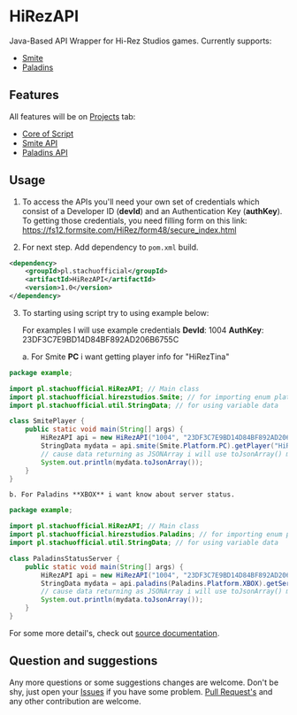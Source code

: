 # HiRezAPI

Java-Based API Wrapper for Hi-Rez Studios games. Currently supports:
 * [Smite](https://smitegame.com/)
 * [Paladins](https://paladinsgame.com/)
 
## Features

All features will be on [Projects](https://github.com/stachu540/HiRezAPI/projects) tab:
 * [Core of Script](https://github.com/stachu540/HiRezAPI/projects/3)
 * [Smite API](https://github.com/stachu540/HiRezAPI/projects/1)
 * [Paladins API](https://github.com/stachu540/HiRezAPI/projects/2)

## Usage

1. To access the APIs you'll need your own set of credentials which consist of a Developer ID (**devId**) and an Authentication Key (**authKey**). To getting those credentials, you need filling form on this link: 
https://fs12.formsite.com/HiRez/form48/secure_index.html

2. For next step. Add dependency to `pom.xml` build.
```xml
<dependency>
    <groupId>pl.stachuofficial</groupId>
    <artifactId>HiRezAPI</artifactId>
    <version>1.0</version>
</dependency>
```

3. To starting using script try to using example below:
    
    For examples I will use example credentials
    **DevId**: 1004
    **AuthKey**: 23DF3C7E9BD14D84BF892AD206B6755C
    
    a. For Smite **PC** i want getting player info for "HiRezTina"
```java
package example;

import pl.stachuofficial.HiRezAPI; // Main class
import pl.stachuofficial.hirezstudios.Smite; // for importing enum platforms
import pl.stachuofficial.util.StringData; // for using variable data

class SmitePlayer {
    public static void main(String[] args) {
        HiRezAPI api = new HiRezAPI("1004", "23DF3C7E9BD14D84BF892AD206B6755C");
        StringData mydata = api.smite(Smite.Platform.PC).getPlayer("HiRezTina");
        // cause data returning as JSONArray i will use toJsonArray() method
        System.out.println(mydata.toJsonArray());
    }
}
```
    b. For Paladins **XBOX** i want know about server status.
```java
package example;

import pl.stachuofficial.HiRezAPI; // Main class
import pl.stachuofficial.hirezstudios.Paladins; // for importing enum platforms
import pl.stachuofficial.util.StringData; // for using variable data

class PaladinsStatusServer {
    public static void main(String[] args) {
        HiRezAPI api = new HiRezAPI("1004", "23DF3C7E9BD14D84BF892AD206B6755C");
        StringData mydata = api.paladins(Paladins.Platform.XBOX).getServerStatus();
        // cause data returning as JSONArray i will use toJsonArray() method
        System.out.println(mydata.toJsonArray());
    }
}
```

For some more detail's, check out [source documentation](https://stachu540.github.io/HiRezAPI/).

## Question and suggestions
Any more questions or some suggestions changes are welcome. Don't be shy, just open your [Issues](https://github.com/stachu540/HiRezAPI/issues) if you have some problem. [Pull Request's](https://github.com/stachu540/HiRezAPI/pulls) and any other contribution are welcome.